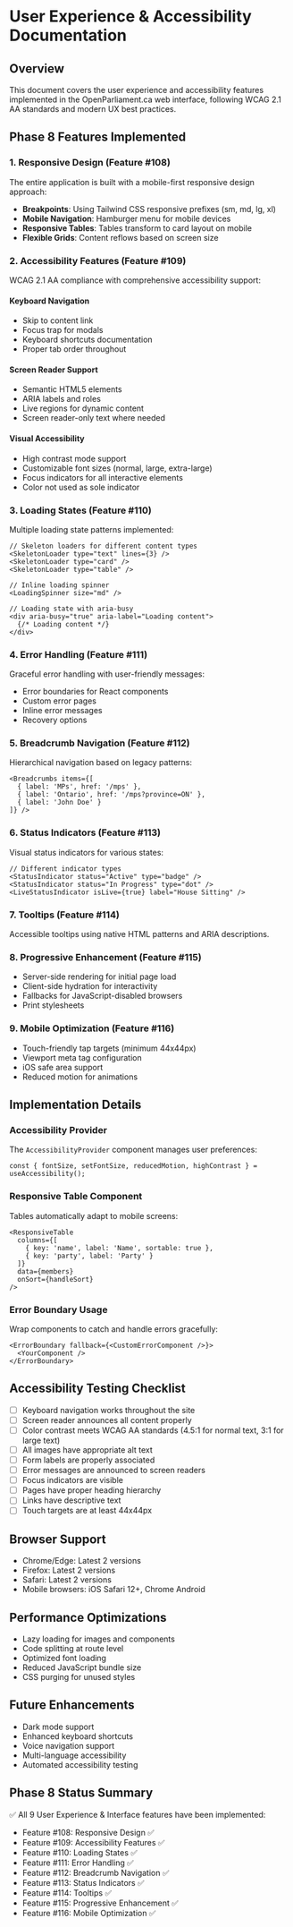 # User Experience & Accessibility Documentation

## Overview

This document covers the user experience and accessibility features implemented in the OpenParliament.ca web interface, following WCAG 2.1 AA standards and modern UX best practices.

## Phase 8 Features Implemented

### 1. Responsive Design (Feature #108)

The entire application is built with a mobile-first responsive design approach:

- **Breakpoints**: Using Tailwind CSS responsive prefixes (sm, md, lg, xl)
- **Mobile Navigation**: Hamburger menu for mobile devices
- **Responsive Tables**: Tables transform to card layout on mobile
- **Flexible Grids**: Content reflows based on screen size

### 2. Accessibility Features (Feature #109)

WCAG 2.1 AA compliance with comprehensive accessibility support:

#### Keyboard Navigation
- Skip to content link
- Focus trap for modals
- Keyboard shortcuts documentation
- Proper tab order throughout

#### Screen Reader Support
- Semantic HTML5 elements
- ARIA labels and roles
- Live regions for dynamic content
- Screen reader-only text where needed

#### Visual Accessibility
- High contrast mode support
- Customizable font sizes (normal, large, extra-large)
- Focus indicators for all interactive elements
- Color not used as sole indicator

### 3. Loading States (Feature #110)

Multiple loading state patterns implemented:

```tsx
// Skeleton loaders for different content types
<SkeletonLoader type="text" lines={3} />
<SkeletonLoader type="card" />
<SkeletonLoader type="table" />

// Inline loading spinner
<LoadingSpinner size="md" />

// Loading state with aria-busy
<div aria-busy="true" aria-label="Loading content">
  {/* Loading content */}
</div>
```

### 4. Error Handling (Feature #111)

Graceful error handling with user-friendly messages:

- Error boundaries for React components
- Custom error pages
- Inline error messages
- Recovery options

### 5. Breadcrumb Navigation (Feature #112)

Hierarchical navigation based on legacy patterns:

```tsx
<Breadcrumbs items={[
  { label: 'MPs', href: '/mps' },
  { label: 'Ontario', href: '/mps?province=ON' },
  { label: 'John Doe' }
]} />
```

### 6. Status Indicators (Feature #113)

Visual status indicators for various states:

```tsx
// Different indicator types
<StatusIndicator status="Active" type="badge" />
<StatusIndicator status="In Progress" type="dot" />
<LiveStatusIndicator isLive={true} label="House Sitting" />
```

### 7. Tooltips (Feature #114)

Accessible tooltips using native HTML patterns and ARIA descriptions.

### 8. Progressive Enhancement (Feature #115)

- Server-side rendering for initial page load
- Client-side hydration for interactivity
- Fallbacks for JavaScript-disabled browsers
- Print stylesheets

### 9. Mobile Optimization (Feature #116)

- Touch-friendly tap targets (minimum 44x44px)
- Viewport meta tag configuration
- iOS safe area support
- Reduced motion for animations

## Implementation Details

### Accessibility Provider

The `AccessibilityProvider` component manages user preferences:

```tsx
const { fontSize, setFontSize, reducedMotion, highContrast } = useAccessibility();
```

### Responsive Table Component

Tables automatically adapt to mobile screens:

```tsx
<ResponsiveTable
  columns={[
    { key: 'name', label: 'Name', sortable: true },
    { key: 'party', label: 'Party' }
  ]}
  data={members}
  onSort={handleSort}
/>
```

### Error Boundary Usage

Wrap components to catch and handle errors gracefully:

```tsx
<ErrorBoundary fallback={<CustomErrorComponent />}>
  <YourComponent />
</ErrorBoundary>
```

## Accessibility Testing Checklist

- [ ] Keyboard navigation works throughout the site
- [ ] Screen reader announces all content properly
- [ ] Color contrast meets WCAG AA standards (4.5:1 for normal text, 3:1 for large text)
- [ ] All images have appropriate alt text
- [ ] Form labels are properly associated
- [ ] Error messages are announced to screen readers
- [ ] Focus indicators are visible
- [ ] Pages have proper heading hierarchy
- [ ] Links have descriptive text
- [ ] Touch targets are at least 44x44px

## Browser Support

- Chrome/Edge: Latest 2 versions
- Firefox: Latest 2 versions
- Safari: Latest 2 versions
- Mobile browsers: iOS Safari 12+, Chrome Android

## Performance Optimizations

- Lazy loading for images and components
- Code splitting at route level
- Optimized font loading
- Reduced JavaScript bundle size
- CSS purging for unused styles

## Future Enhancements

- Dark mode support
- Enhanced keyboard shortcuts
- Voice navigation support
- Multi-language accessibility
- Automated accessibility testing

## Phase 8 Status Summary

✅ All 9 User Experience & Interface features have been implemented:
- Feature #108: Responsive Design ✅
- Feature #109: Accessibility Features ✅
- Feature #110: Loading States ✅
- Feature #111: Error Handling ✅
- Feature #112: Breadcrumb Navigation ✅
- Feature #113: Status Indicators ✅
- Feature #114: Tooltips ✅
- Feature #115: Progressive Enhancement ✅
- Feature #116: Mobile Optimization ✅
